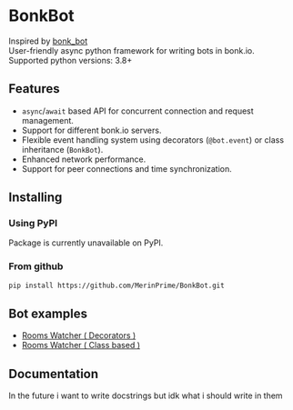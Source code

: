 # BonkBot
Inspired by [bonk_bot](https://github.com/Zuzunito/bonk_bot)  
User-friendly async python framework for writing bots in bonk.io.  
Supported python versions: 3.8+

## Features
- `async`/`await` based API for concurrent connection and request management.
- Support for different bonk.io servers.
- Flexible event handling system using decorators (`@bot.event`) or class inheritance (`BonkBot`).
- Enhanced network performance.
- Support for peer connections and time synchronization.

## Installing
### Using PyPI
Package is currently unavailable on PyPI.
### From github
```bash
pip install https://github.com/MerinPrime/BonkBot.git
```

## Bot examples
- [Rooms Watcher ( Decorators )](examples/rooms_watcher.py)
- [Rooms Watcher ( Class based )](examples/oop_rooms_watcher.py)

## Documentation
In the future i want to write docstrings but idk what i should write in them
